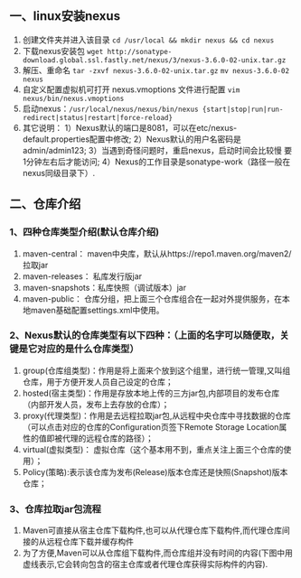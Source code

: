 ## 一、linux安装nexus
1. 创建文件夹并进入该目录 `cd /usr/local && mkdir nexus && cd nexus`
2. 下载nexus安装包 `wget http://sonatype-download.global.ssl.fastly.net/nexus/3/nexus-3.6.0-02-unix.tar.gz`
3. 解压、重命名 `tar -zxvf nexus-3.6.0-02-unix.tar.gz`
`mv nexus-3.6.0-02  nexus`
4. 自定义配置虚拟机可打开 nexus.vmoptions 文件进行配置 `vim nexus/bin/nexus.vmoptions`
5. 启动nexus：`/usr/local/nexus/nexus/bin/nexus {start|stop|run|run-redirect|status|restart|force-reload}`
6. 其它说明：
  1）Nexus默认的端口是8081，可以在etc/nexus-default.properties配置中修改;
  2）Nexus默认的用户名密码是admin/admin123;
  3）当遇到奇怪问题时，重启nexus，启动时间会比较慢 要1分钟左右后才能访问;
  4）Nexus的工作目录是sonatype-work（路径一般在nexus同级目录下）.

## 二、仓库介绍
### 1、四种仓库类型介绍(默认仓库介绍)
1. maven-central：      maven中央库，默认从https://repo1.maven.org/maven2/拉取jar
2. maven-releases：   私库发行版jar
3. maven-snapshots：私库快照（调试版本）jar
4. maven-public：     仓库分组，把上面三个仓库组合在一起对外提供服务，在本地maven基础配置settings.xml中使用。

### 2、Nexus默认的仓库类型有以下四种：（上面的名字可以随便取，关键是它对应的是什么仓库类型）
1. group(仓库组类型)：作用是将上面来个放到这个组里，进行统一管理,又叫组仓库，用于方便开发人员自己设定的仓库；
2. hosted(宿主类型)：作用是存放本地上传的三方jar包,内部项目的发布仓库（内部开发人员，发布上去存放的仓库）；
3. proxy(代理类型)：作用是去远程拉取jar包,从远程中央仓库中寻找数据的仓库（可以点击对应的仓库的Configuration页签下Remote Storage Location属性的值即被代理的远程仓库的路径）；
4. virtual(虚拟类型)： 虚拟仓库（这个基本用不到，重点关注上面三个仓库的使用）；
5. Policy(策略):表示该仓库为发布(Release)版本仓库还是快照(Snapshot)版本仓库；

### 3、仓库拉取jar包流程
1. Maven可直接从宿主仓库下载构件,也可以从代理仓库下载构件,而代理仓库间接的从远程仓库下载并缓存构件
2. 为了方便,Maven可以从仓库组下载构件,而仓库组并没有时间的内容(下图中用虚线表示,它会转向包含的宿主仓库或者代理仓库获得实际构件的内容).

